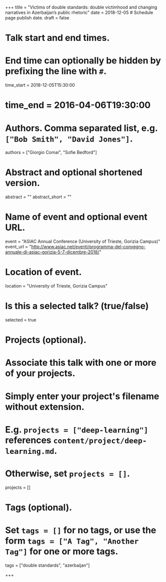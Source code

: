 +++
title = "Victims of double standards: double victimhood and changing narratives in Azerbaijan’s public rhetoric"
date = 2018-12-05  # Schedule page publish date.
draft = false

# Talk start and end times.
#   End time can optionally be hidden by prefixing the line with `#`.
time_start = 2018-12-05T15:30:00
# time_end = 2016-04-06T19:30:00
# Authors. Comma separated list, e.g. `["Bob Smith", "David Jones"]`.
authors = ["Giorgio Comai", "Sofie Bedford"]

# Abstract and optional shortened version.
abstract = ""
abstract_short = ""

# Name of event and optional event URL.
event = "ASIAC Annual Conference (University of Trieste, Gorizia Campus)"
event_url = "http://www.asiac.net/eventi/programma-del-convegno-annuale-di-asiac-gorizia-5-7-dicembre-2018/"

# Location of event.
location = "University of Trieste, Gorizia Campus"

# Is this a selected talk? (true/false)
selected = true

# Projects (optional).
#   Associate this talk with one or more of your projects.
#   Simply enter your project's filename without extension.
#   E.g. `projects = ["deep-learning"]` references `content/project/deep-learning.md`.
#   Otherwise, set `projects = []`.
projects = []

# Tags (optional).
#   Set `tags = []` for no tags, or use the form `tags = ["A Tag", "Another Tag"]` for one or more tags.
tags = ["double standards", "azerbaijan"]


+++

